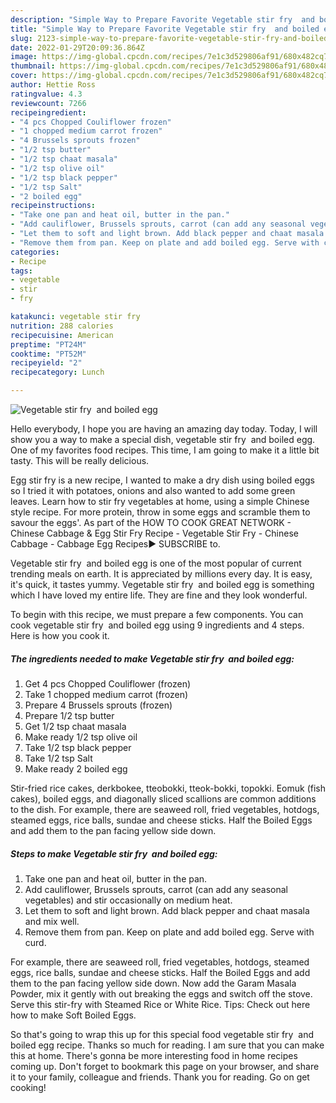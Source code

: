 ```yaml
---
description: "Simple Way to Prepare Favorite Vegetable stir fry  and boiled egg"
title: "Simple Way to Prepare Favorite Vegetable stir fry  and boiled egg"
slug: 2123-simple-way-to-prepare-favorite-vegetable-stir-fry-and-boiled-egg
date: 2022-01-29T20:09:36.864Z
image: https://img-global.cpcdn.com/recipes/7e1c3d529806af91/680x482cq70/vegetable-stir-fry-and-boiled-egg-recipe-main-photo.jpg
thumbnail: https://img-global.cpcdn.com/recipes/7e1c3d529806af91/680x482cq70/vegetable-stir-fry-and-boiled-egg-recipe-main-photo.jpg
cover: https://img-global.cpcdn.com/recipes/7e1c3d529806af91/680x482cq70/vegetable-stir-fry-and-boiled-egg-recipe-main-photo.jpg
author: Hettie Ross
ratingvalue: 4.3
reviewcount: 7266
recipeingredient:
- "4 pcs Chopped Couliflower frozen"
- "1 chopped medium carrot frozen"
- "4 Brussels sprouts frozen"
- "1/2 tsp butter"
- "1/2 tsp chaat masala"
- "1/2 tsp olive oil"
- "1/2 tsp black pepper"
- "1/2 tsp Salt"
- "2 boiled egg"
recipeinstructions:
- "Take one pan and heat oil, butter in the pan."
- "Add cauliflower, Brussels sprouts, carrot (can add any seasonal vegetables) and stir occasionally on medium heat."
- "Let them to soft and light brown. Add black pepper and chaat masala and mix well."
- "Remove them from pan. Keep on plate and add boiled egg. Serve with curd."
categories:
- Recipe
tags:
- vegetable
- stir
- fry

katakunci: vegetable stir fry 
nutrition: 288 calories
recipecuisine: American
preptime: "PT24M"
cooktime: "PT52M"
recipeyield: "2"
recipecategory: Lunch

---
```



![Vegetable stir fry  and boiled egg](https://img-global.cpcdn.com/recipes/7e1c3d529806af91/680x482cq70/vegetable-stir-fry-and-boiled-egg-recipe-main-photo.jpg)

Hello everybody, I hope you are having an amazing day today. Today, I will show you a way to make a special dish, vegetable stir fry  and boiled egg. One of my favorites food recipes. This time, I am going to make it a little bit tasty. This will be really delicious.

Egg stir fry is a new recipe, I wanted to make a dry dish using boiled eggs so I tried it with potatoes, onions and also wanted to add some green leaves. Learn how to stir fry vegetables at home, using a simple Chinese style recipe. For more protein, throw in some eggs and scramble them to savour the eggs'. As part of the HOW TO COOK GREAT NETWORK - Chinese Cabbage & Egg Stir Fry Recipe - Vegetable Stir Fry - Chinese Cabbage - Cabbage Egg Recipes► SUBSCRIBE to.

Vegetable stir fry  and boiled egg is one of the most popular of current trending meals on earth. It is appreciated by millions every day. It is easy, it's quick, it tastes yummy. Vegetable stir fry  and boiled egg is something which I have loved my entire life. They are fine and they look wonderful.


To begin with this recipe, we must prepare a few components. You can cook vegetable stir fry  and boiled egg using 9 ingredients and 4 steps. Here is how you cook it.

<!--inarticleads1-->

##### The ingredients needed to make Vegetable stir fry  and boiled egg:

1. Get 4 pcs Chopped Couliflower (frozen)
1. Take 1 chopped medium carrot (frozen)
1. Prepare 4 Brussels sprouts (frozen)
1. Prepare 1/2 tsp butter
1. Get 1/2 tsp chaat masala
1. Make ready 1/2 tsp olive oil
1. Take 1/2 tsp black pepper
1. Take 1/2 tsp Salt
1. Make ready 2 boiled egg


Stir-fried rice cakes, derkbokee, tteobokki, tteok-bokki, topokki. Eomuk (fish cakes), boiled eggs, and diagonally sliced scallions are common additions to the dish. For example, there are seaweed roll, fried vegetables, hotdogs, steamed eggs, rice balls, sundae and cheese sticks. Half the Boiled Eggs and add them to the pan facing yellow side down. 

<!--inarticleads2-->

##### Steps to make Vegetable stir fry  and boiled egg:

1. Take one pan and heat oil, butter in the pan.
1. Add cauliflower, Brussels sprouts, carrot (can add any seasonal vegetables) and stir occasionally on medium heat.
1. Let them to soft and light brown. Add black pepper and chaat masala and mix well.
1. Remove them from pan. Keep on plate and add boiled egg. Serve with curd.


For example, there are seaweed roll, fried vegetables, hotdogs, steamed eggs, rice balls, sundae and cheese sticks. Half the Boiled Eggs and add them to the pan facing yellow side down. Now add the Garam Masala Powder, mix it gently with out breaking the eggs and switch off the stove. Serve this stir-fry with Steamed Rice or White Rice. Tips: Check out here how to make Soft Boiled Eggs. 

So that's going to wrap this up for this special food vegetable stir fry  and boiled egg recipe. Thanks so much for reading. I am sure that you can make this at home. There's gonna be more interesting food in home recipes coming up. Don't forget to bookmark this page on your browser, and share it to your family, colleague and friends. Thank you for reading. Go on get cooking!
